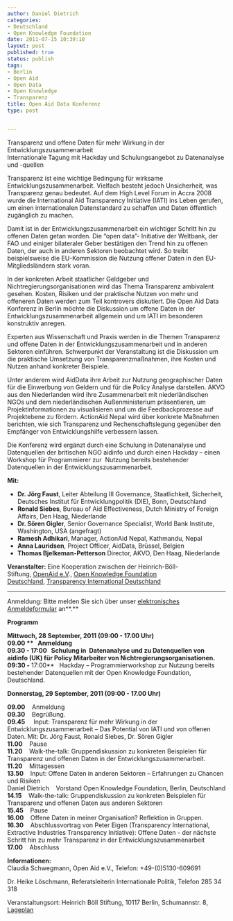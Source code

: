 ```yaml
---
author: Daniel Dietrich
categories:
- Deutschland
- Open Knowledge Foundation
date: 2011-07-15 10:39:10
layout: post
published: true
status: publish
tags:
- Berlin
- Open Aid
- Open Data
- Open Knowledge
- Transparenz
title: Open Aid Data Konferenz
type: post


---
```


Transparenz und offene Daten für mehr Wirkung in der Entwicklungszusammenarbeit  
Internationale Tagung mit Hackday und Schulungsangebot zu Datenanalyse und -quellen

Transparenz ist eine wichtige Bedingung für wirksame Entwicklungszusammenarbeit. Vielfach besteht jedoch Unsicherheit, was Transparenz genau bedeutet. Auf dem High Level Forum in Accra 2008 wurde die International Aid Transparency Initiative (IATI) ins Leben gerufen, um einen internationalen Datenstandard zu schaffen und Daten öffentlich zugänglich zu machen.

Damit ist in der Entwicklungszusammenarbeit ein wichtiger Schritt hin zu offenen Daten getan worden. Die “open data”- Initiative der Weltbank, der FAO und einiger bilateraler Geber bestätigen den Trend hin zu offenen Daten, der auch in anderen Sektoren beobachtet wird. So treibt beispielsweise die EU-Kommission die Nutzung offener Daten in den EU-Mitgliedsländern stark voran.

In der konkreten Arbeit staatlicher Geldgeber und Nichtregierungsorganisationen wird das Thema Transparenz ambivalent gesehen. Kosten, Risiken und der praktische Nutzen von mehr und offeneren Daten werden zum Teil kontrovers diskutiert. Die Open Aid Data Konferenz in Berlin möchte die Diskussion um offene Daten in der Entwicklungszusammenarbeit allgemein und um IATI im besonderen konstruktiv anregen.

Experten aus Wissenschaft und Praxis werden in die Themen Transparenz und offene Daten in der Entwicklungszusammenarbeit und in anderen Sektoren einführen. Schwerpunkt der Veranstaltung ist die Diskussion um die praktische Umsetzung von Transparenzmaßnahmen, ihre Kosten und Nutzen anhand konkreter Beispiele.

Unter anderem wird AidData ihre Arbeit zur Nutzung geographischer Daten für die Einwerbung von Geldern und für die Policy Analyse darstellen. AKVO aus den Niederlanden wird ihre Zusammenarbeit mit niederländischen NGOs und dem niederländischen Außenministerium präsentieren, um Projektinformationen zu visualisieren und um die Feedbackprozesse auf Projektebene zu fördern. ActionAid Nepal wird über konkrete Maßnahmen berichten, wie sich Transparenz und Rechenschaftslegung gegenüber den Empfänger von Entwicklungshilfe verbessern lassen.

Die Konferenz wird ergänzt durch eine Schulung in Datenanalyse und Datenquellen der britischen NGO aidinfo und durch einen Hackday – einen Workshop für Programmierer zur  Nutzung bereits bestehender Datenquellen in der Entwicklungszusammenarbeit.

**Mit:**

* **Dr. Jörg Faust**, Leiter Abteilung III Governance, Staatlichkeit, Sicherheit, Deutsches Institut für Entwicklungpolitik (DIE), Bonn, Deutschland  
* **Ronald Siebes**, Bureau of Aid Effectiveness, Dutch Ministry of Foreign Affairs, Den Haag, Niederlande  
* **Dr. Sören Gigler**, Senior Governance Specialist, World Bank Institute, Washington, USA (angefragt)  
* **Ramesh Adhikari**, Manager, ActionAid Nepal, Kathmandu, Nepal  
* **Anna Lauridsen**, Project Officer, AidData, Brüssel, Belgien  
* **Thomas Bjelkeman-Petterson** Director, AKVO, Den Haag, Niederlande

**Veranstalter:** Eine Kooperation zwischen der Heinrich-Böll-Stiftung, [OpenAid e.V](http://www.openaid.de/)., [Open Knowledge Foundation Deutschland](/), [Transparency International Deutschland](http://transparency.de/)  
****

Anmeldung: Bitte melden Sie sich über unser [elektronisches Anmeldeformular](http://www.boell.de/calendar/VA-genform-de.aspx?evtid=10058&returnurl=/index.html) an**.**

**Programm**

**Mittwoch, 28 September, 2011 (09:00 - 17.00 Uhr)**  
**09.00 **   Anmeldung  
**09.30 - 17:00**   Schulung in  Datenanalyse und zu Datenquellen von aidinfo (UK) für Policy Mitarbeiter von Nichtregierungsorganisationen.  
**09:30** -** 17:00**   Hackday – Programmierworkshop zur Nutzung bereits bestehender Datenquellen mit der Open Knowledge Foundation, Deutschland.

**Donnerstag, 29 September, 2011 (09:00 - 17.00 Uhr)**

**09.00**    Anmeldung  
**09.30**    Begrüßung.  
**09.45**     Input: Transparenz für mehr Wirkung in der Entwicklungszusammenarbeit – Das Potential von IATI und von offenen Daten. Mit: Dr. Jörg Faust, Ronald Siebes, Dr. Sören Gigler  
**11.00**    Pause  
**11.20**    Walk-the-talk: Gruppendiskussion zu konkreten Beispielen für Transparenz und offenen Daten in der Entwicklungszusammenarbeit.  
**11.20**    Mittagessen  
**13.50**    Input: Offene Daten in anderen Sektoren – Erfahrungen zu Chancen und Risiken  
Daniel Dietrich    Vorstand Open Knowledge Foundation, Berlin, Deutschland  
**14.15**    Walk-the-talk: Gruppendiskussion zu konkreten Beispielen für Transparenz und offenen Daten aus anderen Sektoren  
**15.45**    Pause  
**16.00**    Offene Daten in meiner Organisation? Reflektion in Gruppen.  
**16.30**    Abschlussvortrag von Peter Eigen (Transparency International, Extractive Industries Transparency Initiative): Offene Daten - der nächste Schritt hin zu mehr Transparenz in der Entwicklungszusammenarbeit  
**17.00**    Abschluss

**Informationen:**  
Claudia Schwegmann, Open Aid e.V., Telefon: +49-(0)5130-609691

Dr. Heike Löschmann, Referatsleiterin Internationale Politik, Telefon 285 34 318

Veranstaltungsort: Heinrich Böll Stiftung, 10117 Berlin, Schumannstr. 8, [Lageplan](http://www.openstreetmap.de/karte.html?zoom=17&lat=52.52234&lon=13.38422&layers=B0&mlat=52.5238&mlon=13.3828)